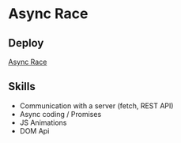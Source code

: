 # Async Race

## Deploy

[Async Race]()

## Skills

- Сommunication with a server (fetch, REST API)
- Async coding / Promises
- JS Animations
- DOM Api
